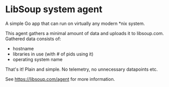 # LibSoup system agent
A simple Go app that can run on virtually any modern *nix system.

This agent gathers a minimal amount of data and uploads it to libsoup.com.  Gathered data consists of:
  * hostname
  * libraries in use (with # of pids using it)
  * operating system name

That's it!  Plain and simple.  No telemetry, no unnecessary datapoints etc.

See https://libsoup.com/agent for more information.


